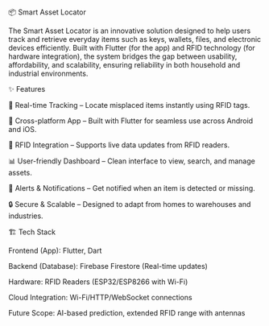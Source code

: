 📦 Smart Asset Locator

The Smart Asset Locator is an innovative solution designed to help users track and retrieve everyday items such as keys, wallets, files, and electronic devices efficiently. Built with Flutter (for the app) and RFID technology (for hardware integration), the system bridges the gap between usability, affordability, and scalability, ensuring reliability in both household and industrial environments.

✨ Features

📍 Real-time Tracking – Locate misplaced items instantly using RFID tags.

📲 Cross-platform App – Built with Flutter for seamless use across Android and iOS.

📡 RFID Integration – Supports live data updates from RFID readers.

📊 User-friendly Dashboard – Clean interface to view, search, and manage assets.

📢 Alerts & Notifications – Get notified when an item is detected or missing.

🔒 Secure & Scalable – Designed to adapt from homes to warehouses and industries.

🏗️ Tech Stack

Frontend (App): Flutter, Dart

Backend (Database): Firebase Firestore (Real-time updates)

Hardware: RFID Readers (ESP32/ESP8266 with Wi-Fi)

Cloud Integration: Wi-Fi/HTTP/WebSocket connections

Future Scope: AI-based prediction, extended RFID range with antennas
